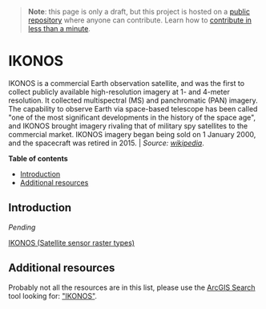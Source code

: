 > **Note**: this page is only a draft, but this project is hosted on a [public repository](https://github.com/hhkaos/awesome-arcgis) where anyone can contribute. Learn how to [contribute in less than a minute](https://github.com/hhkaos/awesome-arcgis/blob/master/CONTRIBUTING.md#contributions).

# IKONOS

IKONOS is a commercial Earth observation satellite, and was the first to collect publicly available high-resolution imagery at 1- and 4-meter resolution. It collected multispectral (MS) and panchromatic (PAN) imagery. The capability to observe Earth via space-based telescope has been called "one of the most significant developments in the history of the space age", and IKONOS brought imagery rivaling that of military spy satellites to the commercial market. IKONOS imagery began being sold on 1 January 2000, and the spacecraft was retired in 2015. | *Source:  [wikipedia](https://en.wikipedia.org/wiki/Ikonos)*.

<!-- START doctoc generated TOC please keep comment here to allow auto update -->
<!-- DON'T EDIT THIS SECTION, INSTEAD RE-RUN doctoc TO UPDATE -->
**Table of contents**

- [Introduction](#introduction)
- [Additional resources](#additional-resources)

<!-- END doctoc generated TOC please keep comment here to allow auto update -->

## Introduction

*Pending*

[IKONOS (Satellite sensor raster types)](http://desktop.arcgis.com/en/arcmap/latest/manage-data/raster-and-images/satellite-sensor-raster-types.htm#ESRI_SECTION1_5B334980476A4FF6A42C6383A5909EB9)

## Additional resources

Probably not all the resources are in this list, please use the [ArcGIS Search](https://esri-es.github.io/arcgis-search/) tool looking for: ["IKONOS"](https://esri-es.github.io/arcgis-search/?search="IKONOS"&utm_campaign=awesome-list&utm_source=awesome-list&utm_medium=page).
